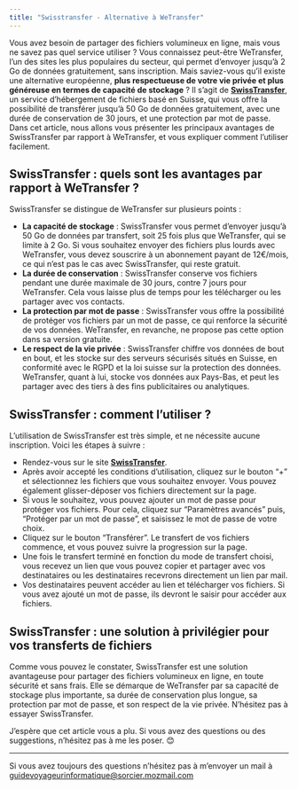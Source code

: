 ```yaml
---
title: "Swisstransfer - Alternative à WeTransfer"
---
```

Vous avez besoin de partager des fichiers volumineux en ligne, mais vous ne savez pas quel service utiliser ? Vous connaissez peut-être WeTransfer, l’un des sites les plus populaires du secteur, qui permet d’envoyer jusqu’à 2 Go de données gratuitement, sans inscription. Mais saviez-vous qu’il existe une alternative européenne, **plus respectueuse de votre vie privée et plus généreuse en termes de capacité de stockage** ? Il s’agit de [**SwissTransfer**](https://www.swisstransfer.com/), un service d’hébergement de fichiers basé en Suisse, qui vous offre la possibilité de transférer jusqu’à 50 Go de données gratuitement, avec une durée de conservation de 30 jours, et une protection par mot de passe. Dans cet article, nous allons vous présenter les principaux avantages de SwissTransfer par rapport à WeTransfer, et vous expliquer comment l’utiliser facilement.

## SwissTransfer : quels sont les avantages par rapport à WeTransfer ?

SwissTransfer se distingue de WeTransfer sur plusieurs points : 
- **La capacité de stockage** : SwissTransfer vous permet d’envoyer jusqu’à 50 Go de données par transfert, soit 25 fois plus que WeTransfer, qui se limite à 2 Go. Si vous souhaitez envoyer des fichiers plus lourds avec WeTransfer, vous devez souscrire à un abonnement payant de 12€/mois, ce qui n’est pas le cas avec SwissTransfer, qui reste gratuit. 
- **La durée de conservation** : SwissTransfer conserve vos fichiers pendant une durée maximale de 30 jours, contre 7 jours pour WeTransfer. Cela vous laisse plus de temps pour les télécharger ou les partager avec vos contacts. 
- **La protection par mot de passe** : SwissTransfer vous offre la possibilité de protéger vos fichiers par un mot de passe, ce qui renforce la sécurité de vos données. WeTransfer, en revanche, ne propose pas cette option dans sa version gratuite. 
- **Le respect de la vie privée** : SwissTransfer chiffre vos données de bout en bout, et les stocke sur des serveurs sécurisés situés en Suisse, en conformité avec le RGPD et la loi suisse sur la protection des données. WeTransfer, quant à lui, stocke vos données aux Pays-Bas, et peut les partager avec des tiers à des fins publicitaires ou analytiques. 

## SwissTransfer : comment l’utiliser ?

L’utilisation de SwissTransfer est très simple, et ne nécessite aucune inscription. Voici les étapes à suivre : 

- Rendez-vous sur le site [**SwissTransfer**](https://www.swisstransfer.com/). 
- Après avoir accepté les conditions d’utilisation, cliquez sur le bouton “+” et sélectionnez les fichiers que vous souhaitez envoyer. Vous pouvez également glisser-déposer vos fichiers directement sur la page. 
- Si vous le souhaitez, vous pouvez ajouter un mot de passe pour protéger vos fichiers. Pour cela, cliquez sur “Paramètres avancés” puis, “Protéger par un mot de passe”, et saisissez le mot de passe de votre choix.
- Cliquez sur le bouton “Transférer”. Le transfert de vos fichiers commence, et vous pouvez suivre la progression sur la page. 
- Une fois le transfert terminé en fonction du mode de transfert choisi, vous recevez un lien que vous pouvez copier et partager avec vos destinataires ou les destinataires recevrons directement un lien par mail. 
- Vos destinataires peuvent accéder au lien et télécharger vos fichiers. Si vous avez ajouté un mot de passe, ils devront le saisir pour accéder aux fichiers. 

## SwissTransfer : une solution à privilégier pour vos transferts de fichiers

Comme vous pouvez le constater, SwissTransfer est une solution avantageuse pour partager des fichiers volumineux en ligne, en toute sécurité et sans frais. Elle se démarque de WeTransfer par sa capacité de stockage plus importante, sa durée de conservation plus longue, sa protection par mot de passe, et son respect de la vie privée. N’hésitez pas à essayer SwissTransfer. 

J’espère que cet article vous a plu. Si vous avez des questions ou des suggestions, n’hésitez pas à me les poser. 😊

---

Si vous avez toujours des questions n’hésitez pas à m’envoyer un mail à [guidevoyageurinformatique@sorcier.mozmail.com](mailto:guidevoyageurinformatique@sorcier.mozmail.com)